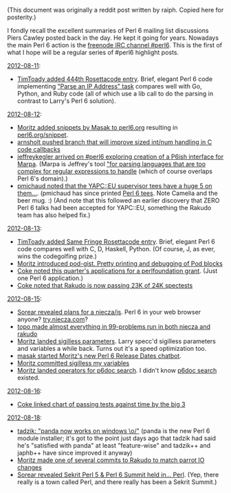 (This document was originally a reddit post written by raiph. Copied
here for posterity.)

I fondly recall the excellent summaries of Perl 6 mailing list
discussions Piers Cawley posted back in the day. He kept it going for
years. Nowadays the main Perl 6 action is the [freenode IRC channel
\#perl6](http://webchat.freenode.net/). This is the first of what I hope
will be a regular series of \#perl6 highlight posts.

[2012-08-11](http://irclog.perlgeek.de/perl6/2012-08-11:):

  * [TimToady added 444th Rosettacode
    entry](http://irclog.perlgeek.de/perl6/2012-08-11#i_5892442). Brief,
    elegant Perl 6 code implementing ["Parse an IP Address"
    task](http://rosettacode.org/wiki/Parse_an_IP_Address#Perl_6)
    compares well with Go, Python, and Ruby code (all of which use a lib
    call to do the parsing in contrast to Larry's Perl 6 solution).

[2012-08-12](http://irclog.perlgeek.de/perl6/2012-08-12):

  * [Moritz added snippets by Masak to
    perl6.org](http://irclog.perlgeek.de/perl6/2012-08-12#i_5892737)
    resulting in [perl6.org/snippet](http://perl6.org/snippet).
  * [arnsholt pushed branch that will improve sized int/num handling in
    C code
    callbacks](http://irclog.perlgeek.de/perl6/2012-08-12#i_5893115)
  * [jeffreykegler arrived on \#perl6 exploring creation of a P6ish
    interface for
    Marpa](http://irclog.perlgeek.de/perl6/2012-08-12#i_5893420). (Marpa
    is Jeffrey's tool ["for parsing languages that are too complex for
    regular expressions to handle](http://www.jeffreykegler.com/marpa)
    (which of course overlaps Perl 6's domain).)
  * [pmichaud noted that the YAPC::EU supervisor tees have a huge 5 on
    them...](http://irclog.perlgeek.de/perl6/2012-08-12#i_5893694).
    (pmichaud has since printed [Perl 6
    tees](http://pmichaud.com/sandbox/img_4213.jpg). Note Camelia and
    the beer mug. :) (And note that this followed an earlier discovery
    that ZERO Perl 6 talks had been accepted for YAPC::EU, something the
    Rakudo team has also helped fix.)

[2012-08-13](http://irclog.perlgeek.de/perl6/2012-08-13):

  * [TimToady added Same Fringe Rosettacode
    entry](http://irclog.perlgeek.de/perl6/2012-08-14#i_5896313). Brief,
    elegant Perl 6 code compares well with C, D, Haskell, Python. (Of
    course, J, as ever, wins the codegolfing prize.)
  * [Moritz introduced pod-gist. Pretty printing and debugging of Pod
    blocks](http://irclog.perlgeek.de/perl6/2012-08-14#i_5897048)
  * [Coke noted this quarter's applications for a perlfoundation
    grant](http://irclog.perlgeek.de/perl6/2012-08-14#i_5897142). (Just
    one Perl 6 application.)
  * [Coke noted that Rakudo is now passing 23K of 24K
    spectests](http://irclog.perlgeek.de/perl6/2012-08-14#i_5897352)

[2012-08-15](http://irclog.perlgeek.de/perl6/2012-08-15):

  * [Sorear revealed plans for a
    niecza/js](http://irclog.perlgeek.de/perl6/2012-08-15#i_5899445).
    Perl 6 in your web browser anyone?
    [try.niecza.com](http://irclog.perlgeek.de/perl6/2012-08-15#i_5899723)?
  * [topo made almost everything in 99-problems run in both niecza and
    rakudo](http://irclog.perlgeek.de/perl6/2012-08-15#i_5900284)
  * [Moritz landed sigilless
    parameters](http://irclog.perlgeek.de/perl6/2012-08-15#i_5900458).
    Larry specc'd sigilless parameters and variables a while back. Turns
    out it's a speed optimization too.
  * [masak started Moritz's new Perl 6 Release Dates
    chatbot](http://irclog.perlgeek.de/perl6/2012-08-15#i_5900570).
  * [Moritz committed sigilless my
    variables](http://irclog.perlgeek.de/perl6/2012-08-15#i_5901075)
  * [Moritz landed operators for p6doc
    search](http://irclog.perlgeek.de/perl6/2012-08-15#i_5901462). I
    didn't know [p6doc search](http://doc.perl6.doc/search) existed.

[2012-08-16](http://irclog.perlgeek.de/perl6/2012-08-16):

  * [Coke linked chart of passing tests against time by the big
    3](http://feather.perl6.nl/%7Ecoke/roast/)

[2012-08-18](http://irclog.perlgeek.de/perl6/2012-08-18):

  * [tadzik: "panda now works on windows
    \\o/"](http://irclog.perlgeek.de/perl6/2012-08-18#i_5907655) (panda
    is the new Perl 6 module installer; it's got to the point just days
    ago that tadzik had said he's "satisfied with panda" at least
    "feature-wise" and tadzik++ and japhb++ have since improved it
    anyway)
  * [Moritz made one of several commits to Rakudo to match parrot IO
    changes](http://irclog.perlgeek.de/perl6/2012-08-18#i_5906998)
  * [Sorear revealed Sekrit Perl 5 & Perl 6 Summit held in...
    Perl](http://irclog.perlgeek.de/perl6/2012-08-18#i_5908186). (Yep,
    there really is a town called Perl, and there really has been a
    Sekrit Summit.)
